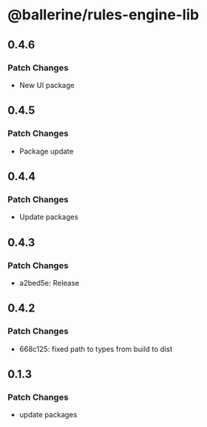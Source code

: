 # @ballerine/rules-engine-lib

## 0.4.6

### Patch Changes

- New UI package

## 0.4.5

### Patch Changes

- Package update

## 0.4.4

### Patch Changes

- Update packages

## 0.4.3

### Patch Changes

- a2bed5e: Release

## 0.4.2

### Patch Changes

- 668c125: fixed path to types from build to dist

## 0.1.3

### Patch Changes

- update packages
